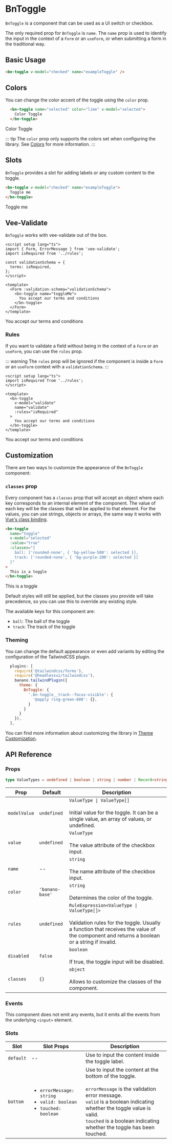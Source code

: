 <script setup lang="ts">
import { ref } from 'vue';
import { Form } from 'vee-validate';
import BnToggle from '../../src/components/BnToggle/BnToggle.vue';

const checked = ref(false);
const validate = ref(false);
const selected = ref(false);

function isRequired(val: string) {
  if (!val) {
    return 'This field is required';
  }

  return true;
}

const validationSchema = {
  toggleMe: isRequired,
};
</script>

# BnToggle

`BnToggle` is a component that can be used as a UI switch or checkbox.

The only required prop for `BnToggle` is `name`. The `name` prop is used to identify the input in the context of a `Form` or an `useForm`, or when submitting a form in the traditional way.

## Basic Usage
```html
<bn-toggle v-model="checked" name="exampleToggle" />
```
<code-preview>
  <bn-toggle v-model="checked" name="exampleToggle" />
</code-preview>

## Colors

You can change the color accent of the toggle using the `color` prop.

```html
  <bn-toggle name="selected" color="lime" v-model="selected">
    Color Toggle
  </bn-toggle>
```
<code-preview>
  <div class="grid col-span-1 gap-4">
    <bn-toggle name="selected" color="lime" v-model="selected">
      Color Toggle
    </bn-toggle>
  </div>
</code-preview>

::: tip
The `color` prop only supports the colors set when configuring the library. See [Colors](../colors.md) for more information.
:::

## Slots

`BnToggle` provides a slot for adding labels or any custom content to the toggle.

```html
<bn-toggle v-model="checked" name="exampleToggle">
  Toggle me
</bn-toggle>
```

<code-preview>
  <bn-toggle v-model="checked" name="exampleToggle">
    Toggle me
  </bn-toggle>
</code-preview>

## Vee-Validate
`BnToggle` works with vee-validate out of the box.

```vue
<script setup lang="ts">
import { Form, ErrorMessage } from 'vee-validate';
import isRequired from '../rules';

const validationSchema = {
  terms: isRequired,
};
</script>

<template>
  <Form :validation-schema="validationSchema">
    <bn-toggle name="toggleMe">
      You accept our terms and conditions
    </bn-toggle>
  </Form>
</template>
```

<code-preview>
  <Form :validation-schema="validationSchema">
    <bn-toggle name="toggleMe">
      You accept our terms and conditions
    </bn-toggle>
  </Form>
</code-preview>

### Rules

If you want to validate a field without being in the context of a `Form` or an `useForm`, you can use the `rules` prop.

::: warning
The `rules` prop will be ignored if the component is inside a `Form` or an `useForm` context with a `validationSchema`.
:::

```vue
<script setup lang="ts">
import isRequired from '../rules';
</script>

<template>
  <bn-toggle
    v-model="validate"
    name="validate"
    :rules="isRequired"
  >
    You accept our terms and conditions
  </bn-toggle>
</template>
```

<code-preview>
  <Form>
    <bn-toggle
      v-model="validate"
      name="validate"
      :rules="isRequired"
    >
      You accept our terms and conditions
    </bn-toggle>
  </Form>
</code-preview>

## Customization

There are two ways to customize the appearance of the `BnToggle` component:

### `classes` prop

Every component has a `classes` prop that will accept an object where each key corresponds to an internal element of the component. The value of each key will be the classes that will be applied to that element. For the values, you can use strings, objects or arrays, the same way it works with [Vue's class binding](https://vuejs.org/guide/essentials/class-and-style.html).

```html
<bn-toggle
  name="toggle"
  v-model="selected"
  :value="true"
  :classes="{
    ball: ['rounded-none', { 'bg-yellow-500': selected }],
    track: ['rounded-none', { 'bg-purple-200': selected }]
  }"
>
  This is a toggle
</bn-toggle>
```

<code-preview>
  <bn-toggle
    name="toggle"
    v-model="selected"
    :value="true"
    :classes="{
      ball: ['rounded-none', { 'bg-yellow-500': selected }],
      track: ['h-3', { 'bg-purple-200': selected }]
    }"
  >
    This is a toggle
  </bn-toggle>
</code-preview>

Default styles will still be applied, but the classes you provide will take precedence, so you can use this to override any existing style.

The available keys for this component are:

- `ball`: The ball of the toggle
- `track`: The track of the toggle

### Theming

You can change the default appearance or even add variants by editing the configuration of the TailwindCSS plugin.

```javascript
  plugins: [
    require('@tailwindcss/forms'),
    require('@headlessui/tailwindcss'),
    banano.tailwindPlugin({
      theme: {
        BnToggle: {
          '.bn-toggle__track--focus-visible': {
            '@apply ring-green-600': {},
          }
        }
      }
    }),
  ],
```

You can find more information about customizing the library in [Theme Customization](../theme-customization.md).

## API Reference

### Props

```typescript
type ValueTypes = undefined | boolean | string | number | Record<string, unknown>;
```

| Prop                    | Default     | Description |
| ----------------------- | ----------- | ----------- |
| `modelValue`            | `undefined` | `ValueType \| ValueType[]` <br><br> Initial value for the toggle. It can be a single value, an array of values, or undefined. |
| `value`                 | `undefined` | `ValueType` <br><br> The value attribute of the checkbox input. |
| `name`                  | --          | `string` <br><br> The name attribute of the checkbox input. |
| `color`                 | `'banano-base'` | `string` <br><br> Determines the color of the toggle. |
| `rules`                 | `undefined` | `RuleExpression<ValueType \| ValueType[]>` <br><br> Validation rules for the toggle. Usually a function that receives the value of the component and returns a boolean or a string if invalid. |
| `disabled`              | `false`     | `boolean` <br><br> If true, the toggle input will be disabled. |
| `classes`               | `{}`        | `object` <br><br> Allows to customize the classes of the component. |

### Events

This component does not emit any events, but it emits all the events from the underlying `<input>` element.

### Slots

| Slot        | Slot Props | Description  |
| ----------- | ----------- | ----------- |
| `default`   | --          | Use to input the content inside the toggle label. |
| `bottom`    | <ul><li>`errorMessage: string`</li><li>`valid: boolean`</li><li>`touched: boolean`</li></ul> | Use to input the content at the bottom of the toggle. <br><br> `errorMessage` is the validation error message. <br> `valid` is a boolean indicating whether the toggle value is valid. <br> `touched` is a boolean indicating whether the toggle has been touched. |
